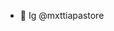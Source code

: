 - 👋 Ig @mxttiapastore

<!---
mattiapastore/mattiapastore is a ✨ special ✨ repository because its `README.md` (this file) appears on your GitHub profile.
You can click the Preview link to take a look at your changes.
--->
